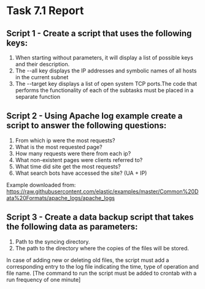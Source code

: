 # Task 7.1 Report

## Script 1 - Create a script that uses the following keys:
1. When starting without parameters, it will display a list of possible keys and their description. 
2. The --all key displays the IP addresses and symbolic names of all hosts in the current subnet 
3. The --target key displays a list of open system TCP ports.The code that performs the functionality of each of the subtasks must be placed in a separate function

## Script 2 - Using Apache log example create a script to answer the following questions:
1. From which ip were the most requests? 
2. What is the most requested page? 
3. How many requests were there from each ip? 
4. What non-existent pages were clients referred to?  
5. What time did site get the most requests? 
6. What search bots have accessed the site? (UA + IP)

Example downloaded from:
https://raw.githubusercontent.com/elastic/examples/master/Common%20Data%20Formats/apache_logs/apache_logs

## Script 3 - Create a data backup script that takes the following data as parameters:
1. Path to the syncing  directory.
2. The path to the directory where the copies of the files will be stored.

In case of adding new or deleting old files, the script must add a corresponding entry to the log file indicating the time, type of operation and file name. 
[The command to run the script must be added to crontab with a run frequency of one minute]